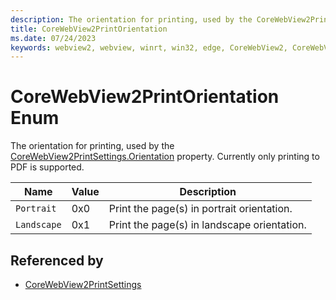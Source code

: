 ```yaml
---
description: The orientation for printing, used by the CoreWebView2PrintSettings.Orientation property. Currently only printing to PDF is supported.
title: CoreWebView2PrintOrientation
ms.date: 07/24/2023
keywords: webview2, webview, winrt, win32, edge, CoreWebView2, CoreWebView2Controller, browser control, edge html, CoreWebView2PrintOrientation
---
```


# CoreWebView2PrintOrientation Enum

The orientation for printing, used by the [CoreWebView2PrintSettings.Orientation](corewebview2printsettings.md#orientation) property. Currently only printing to PDF is supported.

| Name |  Value | Description |
|--|--|--|
|`Portrait` | 0x0  |  Print the page(s) in portrait orientation.|
|`Landscape` | 0x1  |  Print the page(s) in landscape orientation.|


## Referenced by

- [CoreWebView2PrintSettings](corewebview2printsettings.md)
